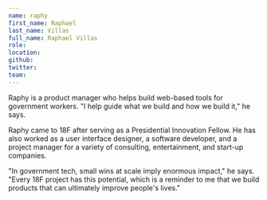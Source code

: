 ```yaml
---
name: raphy
first_name: Raphael
last_name: Villas
full_name: Raphael Villas
role:
location:
github:
twitter:
team:
---
```


Raphy is a product manager who helps build web-based tools for government workers. "I help guide what we build and how we build it," he says.

Raphy came to 18F after serving as a Presidential Innovation Fellow. He has also worked as a user interface designer, a software developer, and a project manager for a variety of consulting, entertainment, and start-up companies.

"In government tech, small wins at scale imply enormous impact," he says. "Every 18F project has this potential, which is a reminder to me that we build products that can ultimately improve people's lives."
